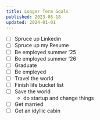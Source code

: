 ```yaml
---
title: Longer Term Goals
published: 2023-08-18
updated: 2024-01-01
---
```


- [ ] Spruce up Linkedin
- [ ] Spruce up my Resume  
- [ ] Be employed summer '25 
- [ ] Be employed summer '26 
- [ ] Graduate 
- [ ] Be employed  
- [ ] Travel the world 
- [ ] Finish life bucket list  
- [ ] Save the world
    - do startup and change things
- [ ] Get married 
- [ ] Get an idyllic cabin 
